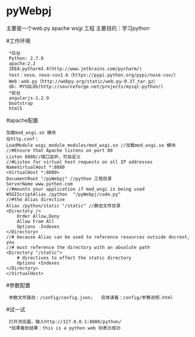 pyWebpj
=======

主要是一个web.py apache wsgi 工程
主要目的：学习python


#工作环境
     
     *后台
     Python: 2.7.8
     apache:2.2
     IDEA:pyCharm3.4(http://www.jetbrains.com/pycharm/)
     test：nose、nose-cov1.6（https://pypi.python.org/pypi/nose-cov/）
     Web：web.py（http://webpy.org/static/web.py-0.37.tar.gz）
     db: MYSQLDb(http://sourceforge.net/projects/mysql-python/)
     *前台
     angularjs-1.2.9
     bootstrap
     html5

#apache配置

    加载mod_wsgi.so 模块
    在http.conf；
    LoadModule wsgi_module modules/mod_wsgi.so //加载mod_wsgi.so 模块
    //#Ensure that Apache listens on port 80
    Listen 8080//端口监听，可自定义
    //#Listen for virtual host requests on all IP addresses
    NameVirtualHost *:8080
    <VirtualHost *:8080>
    DocumentRoot "/pyWebpj" //python 工程目录
    ServerName www.python.com
    //#mounts your application if mod_wsgi is being used
    WSGIScriptAlias /python  "/pyWebpj/code.py"
    //#the Alias directive
    Alias /python/static "/static" //静态文件目录
    <Directory />
        Order Allow,Deny
        Allow From All
        Options -Indexes
    </Directory>
    //# because Alias can be used to reference resources outside docroot, you
    //# must reference the directory with an absolute path
    <Directory "/static">
        # directives to effect the static directory
        Options +Indexes
    </Directory>
    </VirtualHost> 
    
#参数配置

     参数文件路劲：/config/config.json;   具体请看：config/参赛说明.html
     
#试一试

     打开浏览器，输入http://127.0.0.1:8080/python/
     *如果看到结果：this is a python web 则表示成功

